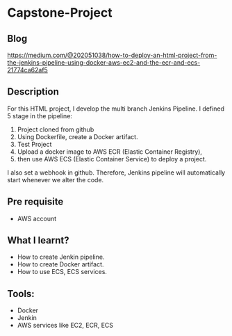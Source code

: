 # Capstone-Project

## Blog
https://medium.com/@202051038/how-to-deploy-an-html-project-from-the-jenkins-pipeline-using-docker-aws-ec2-and-the-ecr-and-ecs-21774ca62af5
## Description
For this HTML project, I develop the multi branch Jenkins Pipeline. I defined 5 stage in the pipeline:

1. Project cloned from github
2. Using Dockerfile, create a Docker artifact.
3. Test Project
4. Upload a docker image to AWS ECR (Elastic Container Registry),
5. then use AWS ECS (Elastic Container Service) to deploy a project.

I also set a webhook in github. Therefore, Jenkins pipeline will automatically start whenever we alter the code.

## Pre requisite
* AWS account

## What I learnt?
* How to create Jenkin pipeline.
* How to create Docker artifact.
* How to use ECS, ECS services.

## Tools:
* Docker
* Jenkin
* AWS services like EC2, ECR, ECS
